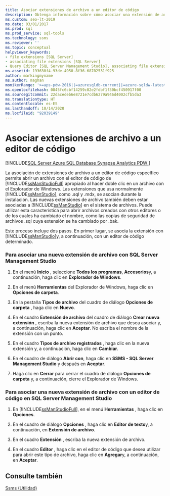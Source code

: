 ```yaml
---
title: Asociar extensiones de archivo a un editor de código
description: Obtenga información sobre cómo asociar una extensión de archivo a un editor de código concreto para que, al hacer doble clic en un archivo con la extensión, lo abra el editor asociado.
ms.custom: seo-lt-2019
ms.date: 03/01/2017
ms.prod: sql
ms.prod_service: sql-tools
ms.technology: ssms
ms.reviewer: ''
ms.topic: conceptual
helpviewer_keywords:
- file extensions [SQL Server]
- associating file extensions [SQL Server]
- Query Editor [SQL Server Management Studio], associating file extensions
ms.assetid: 193630f4-93de-4950-8f36-68702531f925
author: markingmyname
ms.author: maghan
monikerRange: '>=aps-pdw-2016||=azuresqldb-current||=azure-sqldw-latest||>=sql-server-2016||=sqlallproducts-allversions||>=sql-server-linux-2017||=azuresqldb-mi-current'
ms.openlocfilehash: 0845fc6cbf14259c02e2fdbf1f30bcf450917f00
ms.sourcegitcommit: 22dacedeb6e8721e7cdb6279a946d4002cfb5da3
ms.translationtype: HT
ms.contentlocale: es-ES
ms.lasthandoff: 10/14/2020
ms.locfileid: "92039149"
---
```

# <a name="associate-file-extensions-to-a-code-editor"></a>Asociar extensiones de archivo a un editor de código

[!INCLUDE[SQL Server Azure SQL Database Synapse Analytics PDW ](../../includes/applies-to-version/sql-asdb-asdbmi-asa-pdw.md)]

La asociación de extensiones de archivo a un editor de código específico permite abrir un archivo con el editor de código de [!INCLUDE[ssManStudioFull](../../includes/ssmanstudiofull-md.md)] apropiado al hacer doble clic en un archivo con el Explorador de Windows. Las extensiones que usa normalmente [!INCLUDE[ssManStudio](../../includes/ssmanstudio-md.md)], como .sql y .mdx, se asocian durante la instalación. Las nuevas extensiones de archivo también deben estar asociadas a [!INCLUDE[ssManStudio](../../includes/ssmanstudio-md.md)] en el sistema de archivos. Puede utilizar esta característica para abrir archivos creados con otros editores o de los cuales ha cambiado el nombre, como las copias de seguridad de archivos .sql cuya extensión se ha cambiado por .bak.  
  
 Este proceso incluye dos pasos. En primer lugar, se asocia la extensión con [!INCLUDE[ssManStudio](../../includes/ssmanstudio-md.md)]y, a continuación, con un editor de código determinado.  
  
### <a name="to-associate-a-new-file-extension-with-sql-server-management-studio"></a>Para asociar una nueva extensión de archivo con SQL Server Management Studio  
  
1.  En el menú **Inicio** , seleccione **Todos los programas**, **Accesorios**y, a continuación, haga clic en **Explorador de Windows**.  
  
2.  En el menú **Herramientas** del Explorador de Windows, haga clic en **Opciones de carpeta**.  
  
3.  En la pestaña **Tipos de archivo** del cuadro de diálogo **Opciones de carpeta** , haga clic en **Nuevo**.  
  
4.  En el cuadro **Extensión de archivo** del cuadro de diálogo **Crear nueva extensión** , escriba la nueva extensión de archivo que desea asociar y, a continuación, haga clic en **Aceptar**. No escriba el nombre de la extensión con un punto.  
  
5.  En el cuadro **Tipos de archivo registrados** , haga clic en la nueva extensión y, a continuación, haga clic en **Cambiar**.  
  
6.  En el cuadro de diálogo **Abrir con**, haga clic en **SSMS - SQL Server Management Studio** y después en **Aceptar**.  
  
7.  Haga clic en **Cerrar** para cerrar el cuadro de diálogo **Opciones de carpeta** y, a continuación, cierre el Explorador de Windows.  
  
### <a name="to-associate-a-new-file-extension-with-a-code-editor-in-sql-server-management-studio"></a>Para asociar una nueva extensión de archivo con un editor de código en SQL Server Management Studio  
  
1.  En [!INCLUDE[ssManStudioFull](../../includes/ssmanstudiofull-md.md)], en el menú **Herramientas** , haga clic en **Opciones**.  
  
2.  En el cuadro de diálogo **Opciones** , haga clic en **Editor de texto**y, a continuación, en **Extensión de archivo**.  
  
3.  En el cuadro **Extensión** , escriba la nueva extensión de archivo.  
  
4.  En el cuadro **Editor** , haga clic en el editor de código que desea utilizar para abrir este tipo de archivo, haga clic en **Agregar**y, a continuación, en **Aceptar**.  
  
## <a name="see-also"></a>Consulte también  
 [Ssms (Utilidad)](../ssms-utility.md)  
  
